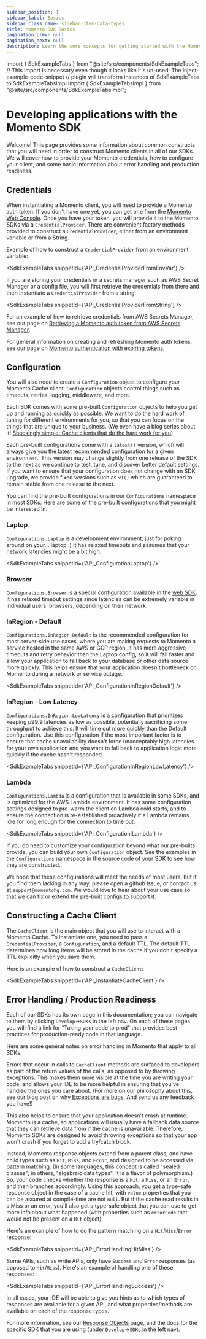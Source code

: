```yaml
---
sidebar_position: 1
sidebar_label: Basics
sidebar_class_name: sidebar-item-data-types
title: Momento SDK Basics
pagination_prev: null
pagination_next: null
description: Learn the core concepts for getting started with the Momento SDKs.
---
```


import { SdkExampleTabs } from "@site/src/components/SdkExampleTabs";
// This import is necessary even though it looks like it's un-used; The inject-example-code-snippet
// plugin will transform instances of SdkExampleTabs to SdkExampleTabsImpl
import { SdkExampleTabsImpl } from "@site/src/components/SdkExampleTabsImpl";

# Developing applications with the Momento SDK

Welcome! This page provides some information about common constructs that you will need in order to construct Momento clients in all of our SDKs. We will cover how to provide your Momento credentials, how to configure your client, and some basic information about error handling and production readiness.

## Credentials

When instantiating a Momento client, you will need to provide a Momento auth token.  If you don't have one yet, you can get one from the [Momento Web Console](https://console.gomomento.com/).  Once you have your token, you will provide it to the Momento SDKs via a `CredentialProvider`.  There are convenient factory methods provided to construct a `CredentialProvider`, either from an environment variable or from a String.

Example of how to construct a `CredentialProvider` from an environment variable:

<SdkExampleTabs snippetId={'API_CredentialProviderFromEnvVar'} />

If you are storing your credentials in a secrets manager such as AWS Secret Manager or a config file, you will first retrieve the credentials from there and then instantiate a `CredentialProvider` from a string:

<SdkExampleTabs snippetId={'API_CredentialProviderFromString'} />

For an example of how to retrieve credentials from AWS Secrets Manager, see our page on [Retrieving a Momento auth token from AWS Secrets Manager](/develop/integrations/aws-secrets-manager).

For general information on creating and refreshing Momento auth tokens, see our page on [Momento authentication with expiring tokens](/develop/guides/working-with-momento-auth-tokens).

## Configuration

You will also need to create a `Configuration` object to configure your Momento Cache client. `Configuration` objects control things such as timeouts, retries, logging, middleware, and more.

Each SDK comes with some pre-built `Configuration` objects to help you get up and running as quickly as possible. We want to do the hard work of
tuning for different environments for you, so that you can focus on the things that are unique to your business. (We even have a blog series about it! [Shockingly simple: Cache clients that do the hard work for you](https://www.gomomento.com/blog/shockingly-simple-cache-clients-that-do-the-hard-work-for-you))

Each pre-built configurations come with a `latest()` version, which will always give you the latest recommended configuration for a given environment. This version may change slightly from one release of the SDK to the next as we continue to test, tune, and discover better default settings. If you want to ensure that your configuration does not change with an SDK upgrade, we provide fixed versions such as `v1()` which are guaranteed to remain stable from one release to the next. 

You can find the pre-built configurations in our `Configurations` namespace in most SDKs. Here are some of the pre-built configurations that
you might be interested in.

### Laptop

`Configurations.Laptop` is a development environment, just for poking around on your... laptop :) It has relaxed timeouts and assumes that your network latencies might be a bit high.

<SdkExampleTabs snippetId={'API_ConfigurationLaptop'} />

### Browser

`Configurations.Browser` is a special configuration available in the [web SDK](/develop/sdks/web). It has relaxed timeout settings since latencies can be extremely variable in individual users' browsers, depending on their network.

### InRegion - Default

`Configurations.InRegion.Default` is the recommended configuration for most server-side use cases, where you are making requests to Momento a service hosted in the same AWS or GCP region. It has more aggressive timeouts and retry behavior than the Laptop config, so it will fail faster and allow your application to fall back to your database or other data source more quickly. This helps ensure that your application doesn't bottleneck on Momento during a network or service outage.

<SdkExampleTabs snippetId={'API_ConfigurationInRegionDefault'} />

### InRegion - Low Latency

`Configurations.InRegion.LowLatency` is a configuration that prioritizes keeping p99.9 latencies as low as possible, potentially sacrificing some throughput to achieve this. It will time out more quickly than the Default configuration. Use this configuration if the most important factor is to ensure that cache unavailability doesn't force unacceptably high latencies for your own application and you want to fall back to application logic more quickly if the cache hasn't responded.

<SdkExampleTabs snippetId={'API_ConfigurationInRegionLowLatency'} />

### Lambda

`Configurations.Lambda` is a configuration that is available in some SDKs, and is optimized for the AWS Lambda environment. It has some configuration settings designed to pre-warm the client on Lambda cold starts, and to ensure the connection is re-established proactively if a Lambda remains idle for long enough for the connection to time out.

<SdkExampleTabs snippetId={'API_ConfigurationILambda'} />

If you do need to customize your configuration beyond what our pre-builts provide, you can build your own `Configuration`
object.  See the examples in the `Configurations` namespace in the source code of your SDK  to see how they are constructed.

We hope that these configurations will meet the needs of most users, but if you find them lacking in any way, please
open a github issue, or contact us at `support@momentohq.com`. We would love to hear about your use case so that we
can fix or extend the pre-built configs to support it.

## Constructing a Cache Client

The `CacheClient` is the main object that you will use to interact with a Momento Cache.  To instantiate one, you need to pass a `CredentialProvider`, a `Configuration`, and a default TTL.  The default TTL determines how long items will be stored in the cache if you don't specify a TTL explicitly when you save them.

Here is an example of how to construct a `CacheClient`:

<SdkExampleTabs snippetId={'API_InstantiateCacheClient'} />

## Error Handling / Production Readiness

Each of our SDKs has its own page in this documentation; you can navigate to them by clicking `Develop`->`SDKs` in the left nav.  On each of these pages you will find a link for "Taking your code to prod" that provides best practices for production-ready code in that language.

Here are some general notes on error handling in Momento that apply to all SDKs.

Errors that occur in calls to `CacheClient` methods are surfaced to developers as part of the return values of the calls, as opposed to by throwing exceptions. This makes them more visible at the time you are writing your code, and allows your IDE to be more helpful in ensuring that you've handled the ones you care about. (For more on our philosophy about this, see our blog post on why [Exceptions are bugs](https://www.gomomento.com/blog/exceptions-are-bugs). And send us any feedback you have!)

This also helps to ensure that your application doesn't crash at runtime. Momento is a cache, so applications will usually have a fallback data source that they can retrieve data from if the cache is unavailable. Therefore, Momento SDKs are designed to avoid throwing exceptions so that your app won't crash if you forget to add a try/catch block. 

Instead, Momento response objects extend from a parent class, and have child types such as `Hit`, `Miss`, and `Error`, and designed to be accessed via pattern matching. (In some languages, this concept is called "sealed classes"; in others, "algebraic data types". It is a flavor of polymorphism.) So, your code checks whether the response is a `Hit`, a `Miss`, or an `Error`, and then branches accordingly. Using this approach, you get a type-safe response object in the case of a cache hit, with `value` properties that you can be assured at compile-time are not `null`. But if the cache read results in a Miss or an error, you'll also get a type-safe object that you can use to get more info about what happened (with properties such as `errorCode` that would not be present on a `Hit` object).

Here's an example of how to do the pattern matching on a `Hit`/`Miss`/`Error` response:

<SdkExampleTabs snippetId={'API_ErrorHandlingHitMiss'} />

Some APIs, such as write APIs, only have `Success` and `Error` responses (as opposed to `Hit`/`Miss`). Here's an example of handling one of these responses:

<SdkExampleTabs snippetId={'API_ErrorHandlingSuccess'} />

In all cases, your IDE will be able to give you hints as to which types of responses are available for a given API, and what properties/methods are available on each of the response types.

For more information, see our [Response Objects](/develop/api-reference/response-objects) page, and the docs for the specific SDK that you are using (under `Develop`->`SDKs` in the left nav).




